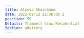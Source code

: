 ```yaml
---
title: Alyssa Sheinbaum
date: 2022-09-12 21:36:00 Z
position: 59
Details: Trammell Crow Residential
Section: advisory
---
```


